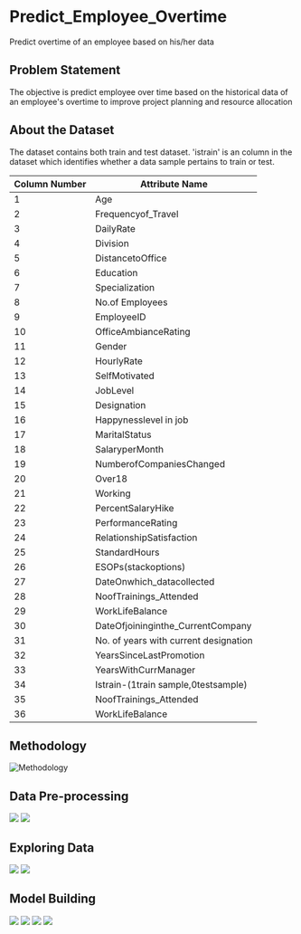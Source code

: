 # Predict_Employee_Overtime
Predict overtime of an employee based on his/her data
## Problem Statement
The objective is predict employee over time based on the historical data of an employee's overtime to improve project planning and resource allocation

## About the Dataset
The dataset contains both train and test dataset. 'istrain' is an column in the dataset which identifies whether a data sample pertains to train or test.

|Column Number|Attribute Name|
|----|---|
|1|Age|
|2|Frequencyof_Travel|
|3|DailyRate|
|4|Division|
|5|DistancetoOffice|
|6|Education|
|7|Specialization|
|8|No.of Employees|
|9|EmployeeID|
|10|OfficeAmbianceRating|
|11|Gender|
|12|HourlyRate|
|13|SelfMotivated|
|14|JobLevel|
|15|Designation|
|16|Happynesslevel in job|
|17|MaritalStatus|
|18|SalaryperMonth|
|19|NumberofCompaniesChanged|
|20|Over18|
|21|Working|
|22|PercentSalaryHike|
|23|PerformanceRating|
|24|RelationshipSatisfaction|
|25|StandardHours|
|26|ESOPs(stackoptions)|
|27|DateOnwhich_datacollected|
|28|NoofTrainings_Attended|
|29|WorkLifeBalance|
|30|DateOfjoininginthe_CurrentCompany|
|31|No. of years with current designation|
|32|YearsSinceLastPromotion|
|33|YearsWithCurrManager|
|34|Istrain-(1train sample,0testsample)|
|35|NoofTrainings_Attended|
|36|WorkLifeBalance|


## Methodology
![Methodology](https://github.com/rohitsaikiran91/Predict_Employee_Overtime/blob/master/EDA/Dump/Slide3.JPG)

## Data Pre-processing
![](https://github.com/rohitsaikiran91/Predict_Employee_Overtime/blob/master/EDA/Dump/Slide4.JPG)
![](https://github.com/rohitsaikiran91/Predict_Employee_Overtime/blob/master/EDA/Dump/Slide5.JPG)

## Exploring Data
![](https://github.com/rohitsaikiran91/Predict_Employee_Overtime/blob/master/EDA/EDA1.JPG)
![](https://github.com/rohitsaikiran91/Predict_Employee_Overtime/blob/master/EDA/EDA2.JPG)

## Model Building
![](https://github.com/rohitsaikiran91/Predict_Employee_Overtime/blob/master/MODEL_BUILDING/Dump/MODEL1.JPG)
![](https://github.com/rohitsaikiran91/Predict_Employee_Overtime/blob/master/MODEL_BUILDING/Dump/MODEL2.JPG)
![](https://github.com/rohitsaikiran91/Predict_Employee_Overtime/blob/master/MODEL_BUILDING/Dump/MODEL3.JPG)
![](https://github.com/rohitsaikiran91/Predict_Employee_Overtime/blob/master/MODEL_BUILDING/Dump/MODEL4.JPG)
